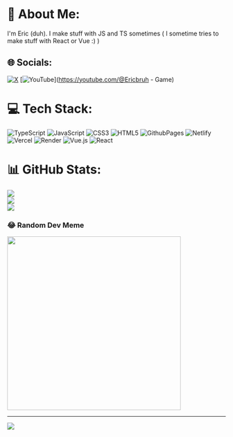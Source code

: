 # 💫 About Me:
I'm Eric (duh). I make stuff with JS and TS sometimes ( I sometime tries to make stuff with React or Vue :) )


## 🌐 Socials:
[![X](https://img.shields.io/badge/X-black.svg?logo=X&logoColor=white)](https://x.com/@Ericbruh12469) [![YouTube](https://img.shields.io/badge/YouTube-%23FF0000.svg?logo=YouTube&logoColor=white)](https://youtube.com/@Ericbruh - Game) 

# 💻 Tech Stack:
![TypeScript](https://img.shields.io/badge/typescript-%23007ACC.svg?style=flat&logo=typescript&logoColor=white) ![JavaScript](https://img.shields.io/badge/javascript-%23323330.svg?style=flat&logo=javascript&logoColor=%23F7DF1E) ![CSS3](https://img.shields.io/badge/css3-%231572B6.svg?style=flat&logo=css3&logoColor=white) ![HTML5](https://img.shields.io/badge/html5-%23E34F26.svg?style=flat&logo=html5&logoColor=white) ![GithubPages](https://img.shields.io/badge/github%20pages-121013?style=flat&logo=github&logoColor=white) ![Netlify](https://img.shields.io/badge/netlify-%23000000.svg?style=flat&logo=netlify&logoColor=#00C7B7) ![Vercel](https://img.shields.io/badge/vercel-%23000000.svg?style=flat&logo=vercel&logoColor=white) ![Render](https://img.shields.io/badge/Render-%46E3B7.svg?style=flat&logo=render&logoColor=white) ![Vue.js](https://img.shields.io/badge/vue.js-%2335495e.svg?style=flat&logo=vuedotjs&logoColor=%234FC08D) ![React](https://img.shields.io/badge/react-%2320232a.svg?style=flat&logo=react&logoColor=%2361DAFB)
# 📊 GitHub Stats:
![](https://github-readme-stats.vercel.app/api?username=Ericbruhwhywhyhy&theme=dark&hide_border=true&include_all_commits=true&count_private=true)<br/>
![](https://github-readme-streak-stats.herokuapp.com/?user=Ericbruhwhywhyhy&theme=dark&hide_border=true)<br/>
![](https://github-readme-stats.vercel.app/api/top-langs/?username=Ericbruhwhywhyhy&theme=dark&hide_border=true&include_all_commits=true&count_private=true&layout=compact)

### 😂 Random Dev Meme
<img src='https://memer-new.vercel.app/' style="height: 400px;"/>

---
[![](https://visitcount.itsvg.in/api?id=Ericbruhwhywhyhy&icon=0&color=0)](https://visitcount.itsvg.in)

<!-- Proudly created with GPRM ( https://gprm.itsvg.in ) -->